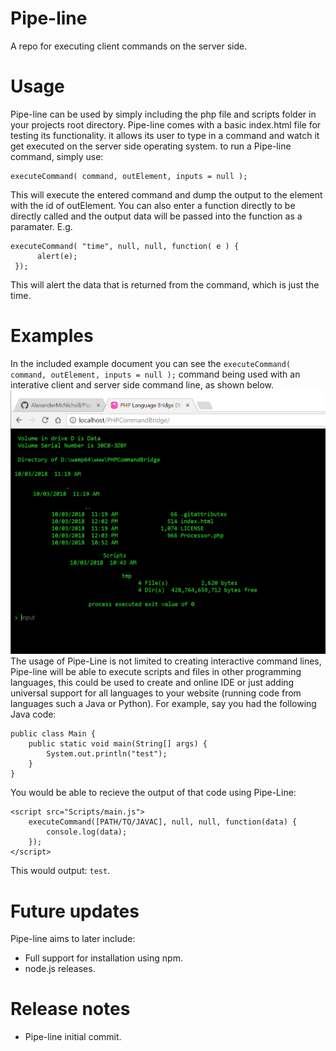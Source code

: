 # Pipe-line
A repo for executing client commands on the server side.

# Usage
Pipe-line can be used by simply including the php file and scripts folder in your projects root directory.
Pipe-line comes with a basic index.html file for testing its functionality. it allows its user to type in a command and watch it get executed on the server side operating system.
to run a Pipe-line command, simply use:

```
executeCommand( command, outElement, inputs = null );
```
This will execute the entered command and dump the output to the element with the id of outElement. You can also enter a function directly to be directly called and the output data will be passed into the function as a paramater. E.g.
```
executeCommand( "time", null, null, function( e ) {
      alert(e);
 });
 ```
 This will alert the data that is returned from the command, which is just the time.

# Examples
In the included example document you can see the ```executeCommand( command, outElement, inputs = null );``` command being used with an interative client and server side command line, as shown below.
![example](res/example.PNG)
The usage of Pipe-Line is not limited to creating interactive command lines, Pipe-line will be able to execute scripts and files in other programming languages, this could be used to create and online IDE or just adding  universal support for all languages to your website (running code from languages such a Java or Python). 
For example, say you had the following Java code:
```
public class Main {
	public static void main(String[] args) {
		System.out.println("test");
	}
}
```
You  would be able to recieve the output of that code using Pipe-Line:
```
<script src="Scripts/main.js">
	executeCommand([PATH/TO/JAVAC], null, null, function(data) {
		console.log(data);
	});
</script>
```
This would output: ```test```. 

# Future updates
Pipe-line aims to later include:
* Full support for installation using npm.
* node.js releases.

# Release notes
* Pipe-line initial commit.

